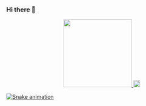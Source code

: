 ### Hi there 👋

<!--
**gabrielhogarcia/gabrielhogarcia** is a ✨ _special_ ✨ repository because its `README.md` (this file) appears on your GitHub profile.

Here are some ideas to get you started:

- 🔭 I’m currently working on ...
- 🌱 I’m currently learning ...
- 👯 I’m looking to collaborate on ...
- 🤔 I’m looking for help with ...
- 💬 Ask me about ...
- 📫 How to reach me: ...
- ⚡ Fun fact: ...
-->


<div align="center">
  <a href="https://github.com/gabrielhogarcia">
  <img height="180em" src="https://github-readme-stats.vercel.app/api?username=gabrielhogarcia&show_icons=true&theme=dracula&include_all_commits=true&count_private=true"/>
  <img height="18em" src="https://github-readme-stats.vercel.app/api/top-langs/?username=gabrielhogarcia&layout=compact&langs_count=7&theme=dracula"/>
</div>
 
 
  
   ![Snake animation](https://github.com/gabrielhogarcia/gabrielhogarcia/blob/output/github-contribution-grid-snake.svg)
